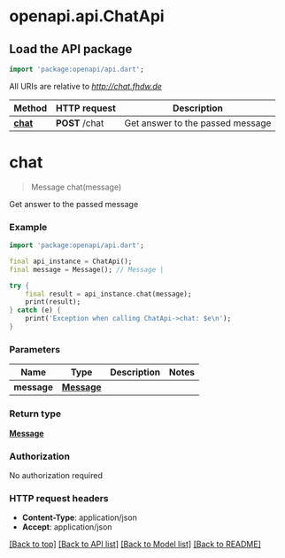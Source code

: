 # openapi.api.ChatApi

## Load the API package
```dart
import 'package:openapi/api.dart';
```

All URIs are relative to *http://chat.fhdw.de*

Method | HTTP request | Description
------------- | ------------- | -------------
[**chat**](ChatApi.md#chat) | **POST** /chat | Get answer to the passed message


# **chat**
> Message chat(message)

Get answer to the passed message

### Example
```dart
import 'package:openapi/api.dart';

final api_instance = ChatApi();
final message = Message(); // Message | 

try {
    final result = api_instance.chat(message);
    print(result);
} catch (e) {
    print('Exception when calling ChatApi->chat: $e\n');
}
```

### Parameters

Name | Type | Description  | Notes
------------- | ------------- | ------------- | -------------
 **message** | [**Message**](Message.md)|  | 

### Return type

[**Message**](Message.md)

### Authorization

No authorization required

### HTTP request headers

 - **Content-Type**: application/json
 - **Accept**: application/json

[[Back to top]](#) [[Back to API list]](../README.md#documentation-for-api-endpoints) [[Back to Model list]](../README.md#documentation-for-models) [[Back to README]](../README.md)

